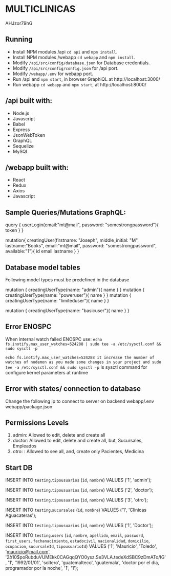 # MULTICLINICAS 

AHJzor79hG
## Running

- Install NPM modules /api `cd api` and `npm install`.
- Install NPM modules /webapp `cd webapp` and `npm install`.
- Modify `/api/src/config/database.json` for Database credentials.
- Modify `/api/src/config/config.json` for /api port.
- Modify `/webapp/.env` for webapp port.
- Run /api and `npm start`, in browser GraphiQL at http://localhost:3000/
- Run webapp `cd webapp` and `npm start`, at http://localhost:8000/


## /api built with:
- Node.js
- Javascript
- Babel
- Express
- JsonWebToken
- GraphQL
- Sequelize
- MySQL

## /webapp built with:
- React
- Redux
- Axios
- Javascript


## Sample Queries/Mutations GraphQL:

query {
  userLogin(email:"mt@mail", password: "somestrongpassword"){
    token
  }
}

mutation{
  creatingUser(firstname: "Joseph", middle_initial: "M", lastname:"Books", email:"mt@mail", password: "somestrongpassword", available:"1"){
    id
    email
    lastname
  }
}

## Database model tables
Following model types must be predefined in the database 


mutation {
  creatingUserType(name: "admin"){
    name
  }
}
mutation {
  creatingUserType(name: "poweruser"){
    name
  }
}
mutation {
  creatingUserType(name: "limiteduser"){
    name
  }
}

mutation {
  creatingUserType(name: "basicuser"){
    name
  }
} 


## Error ENOSPC

When internal watch failed ENOSPC use:
`echo fs.inotify.max_user_watches=524288 | sudo tee -a /etc/sysctl.conf && sudo sysctl -p`

`echo fs.inotify.max_user_watches=524288 it increase the number of watches of nodemon as you made some changes in your project and sudo tee -a /etc/sysctl.conf && sudo sysctl -p`
Is sysctl command for configure kernel parameters at runtime

## Error with states/ connection to database

Change the following ip to connect to server on backend
webapp/.env
webapp/package.json

## Permissions Levels

1. admin: Allowed to edit, delete and create all
2. doctor: Allowed to edit, delete and create all, but, Sucursales, Empleados
3. otro: : Allowed to see all, and, create only Pacientes, Medicina

## Start DB  

INSERT INTO `testing`.`tipousuarios` (`id`, `nombre`) VALUES ('1', 'admin');

INSERT INTO `testing`.`tipousuarios` (`id`, `nombre`) VALUES ('2', 'doctor');

INSERT INTO `testing`.`tipousuarios` (`id`, `nombre`) VALUES ('3', 'otro');

INSERT INTO `testing`.`sucursales` (`id`, `nombre`) VALUES ('1', 'Clinicas Aguacateras');

INSERT INTO `testing`.`tipousuarios` (`id`, `nombre`) VALUES ('1', 'Doctor');

INSERT INTO `testing`.`users` 
(`id`, `nombre`, `apellido`, `email`, `password`, `first_users`, `fechanacimiento`, 
`estadocivil`, `nacionalidad`, `domicilio`, `ocupacion`, `sucursaleId`, `tipousuarioId`) 
VALUES ('1', 'Mauricio', 'Toledo', 'mauricio@mail.com', 
'$2b$10$poRubduVUMEkk0CAGqqQYO0ysz.Se3VLA.tedeXdSBC9zDmATo/IG', '1', '1992/01/01', 'soltero', 
'guatemalteco', 'guatemala', 'doctor por el dia, programador por la noche', '1', '1');
